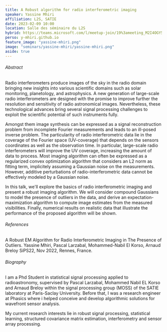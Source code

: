 ```yaml
---
title: A Robust algorithm for radio interferometric imaging
speaker: Yassine Mhiri
affiliation: L2S, SATIE
date: 2023-02-09 10:00
location: Salle des séminaire du L2S
hybrid: https://teams.microsoft.com/l/meetup-join/19%3ameeting_M2I4OGY5YjktYzRkNC00OTdkLTlhZDItNzU1ZDhmOWQ3ODMx%40thread.v2/0?context=%7b%22Tid%22%3a%2261f3e3b8-9b52-433a-a4eb-c67334ce54d5%22%2c%22Oid%22%3a%22e7e16d6d-f879-4a2c-9797-8c1ec43541f4%22%7d
perso: y-mhiri.github.io
feature_image: "yassine-mhiri.png"
image: "seminars/yassine-mhiri/yassine-mhiri.png"
aside: true
---
```


###### Abstract

Radio interferometers produce images of the sky in the radio domain bringing new
insights into various scientific domains such as solar monitoring, planetology,
and astrophysics. A new generation of large-scale radio interferometers are
designed with the promise to improve further the resolution and sensitivity of
radio astronomical images. Nevertheless, these technological advances bring
several signal processing challenges to exploit the scientific potential of such
instruments fully.

Amongst them image synthesis can be expressed as a signal reconstruction problem
from incomplete Fourier measurements and leads to an ill-posed inverse problem.
The particularity of radio interferometric data lie in the coverage of the
Fourier space (UV-coverage) that depends on the sensors coordinates as well as
the observation time. In particular, large-scale radio interferometers will
improve the UV coverage, increasing the amount of data to process. Most imaging
algorithm can often be expressed as a regularized convex optimization algorithm
that considers an L2 norm as fitting term, implicitely assuming a Gaussian noise
on the measurements. However, additive perturbations of radio-interferometric
data cannot be effectively modeled by a Gaussian noise.

In this talk, we'll explore the basics of radio interferometric imaging and
present a robust imaging algorithm. We will consider compound Gaussians to model
the presence of outliers in the data, and derive an expectation-maximization
algorithm to compute image estimates from the measured visibilities. Finally,
numerical results on realistic data that illustrate the performance of the
proposed algorithm will be shown.


###### References

A Robust EM Algorithm for Radio Interferometric Imaging in The Presence of
Outliers. Yassine Mhiri, Pascal Larzabal, Mohammed-Nabil El Korso, Arnaud Breloy
SiPS22, Nov 2022, Rennes, France.


###### Biography

I am a Phd Student in statistical signal processing applied to radioastronomy,
supervised by Pascal Larzabal, Mohammed Nabil EL Korso and Arnaud Breloy within
the signal processing group (MOSS) of the SATIE laboratory at Paris-Saclay
University. Before that, I was a research engineer at Phasics where i helped
conceive and develop algorithmic solutions for wavefront sensor analysis.

My current research interests lie in robust signal processing, statistical
learning, structured covariance matrix estimation, interferometry and sensor
array processing.
